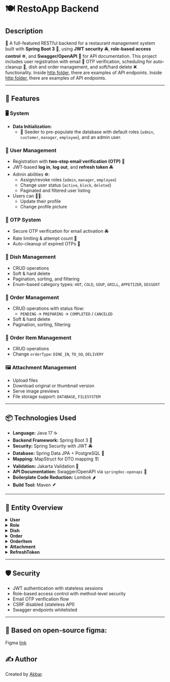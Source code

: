 # 🍽️ RestoApp Backend

## Description
🍴 A full-featured RESTful backend for a restaurant management system built with **Spring Boot 3** 🌱, using **JWT security** 🚔, **role-based access control** ☸️,
and **Swagger/OpenAPI** 📄 for API documentation. This project includes user registration with email 📧 OTP verification, scheduling for auto-cleanup 🧹,
dish and order management, and soft/hard delete ❌ functionality.
Inside [http folder](https://github.com/MuhammadAkbar007/resto-backend/tree/main/src/main/resources/http/), there are examples of API endpoints.
Inside [http folder](src/main/resources/http), there are examples of API endpoints.

---

## 🚀 Features

### 🖥️ System
 - **Data Initialization:**
    * 🎄 Seeder to pre-populate the database with default roles (`admin`, `customer`, `manager`, `employee`), and an admin user.

### 👥 **User Management**
- Registration with **two-step email verification (OTP)** 📧
- JWT-based **log in**, **log out**, and **refresh token** 🚔
- Admin abilities ☸️:
  - Assign/revoke roles (`admin`, `manager`, `employee`)
  - Change user status (`active`, `block`, `deleted`)
  - Paginated and filtered user listing
- Users can 🙆‍♂️:
  - Update their profile
  - Change profile picture

### 🚩 **OTP System**
- Secure OTP verification for email activation 🚔
- Rate limiting & attempt count 🛑
- Auto-cleanup of expired OTPs 🧹

### 🥄 **Dish Management**
- CRUD operations
- Soft & hard delete
- Pagination, sorting, and filtering
- Enum-based category types: `HOT`, `COLD`, `SOUP`, `GRILL`, `APPETIZER`, `DESSERT`

### 🚚 **Order Management**
- CRUD operations with status flow:
  - `PENDING` → `PREPARING` → `COMPLETED` / `CANCELED`
- Soft & hard delete
- Pagination, sorting, filtering

### 🍕 **Order Item Management**
- CRUD operations
- Change `orderType`: `DINE_IN`, `TO_GO`, `DELIVERY`

### 🖼 **Attachment Management**
- Upload files
- Download original or thumbnail version
- Serve image previews
- File storage support: `DATABASE`, `FILESYSTEM`

---

## 📦 Technologies Used

- **Language:** Java 17 ☕️
- **Backend Framework:** Spring Boot 3 🌱
- **Security:** Spring Security with JWT 🚔
- **Database:** Spring Data JPA + PostgreSQL 🐘
- **Mapping:** MapStruct for DTO mapping 🏗
- **Validation:** Jakarta Validation 📏
- **API Documentation:** Swagger/OpenAPI via `springdoc-openapi` 📄
- **Boilerplate Code Reduction:** Lombok 🌶 
- **Build Tool:** Maven 🪶

---

## 🧩 Entity Overview

<details>
<summary><strong>User</strong></summary>

- `id`, `firstName`, `lastName`, `email`, `phoneNumber`, `password`, `photo`, `status`, `createdAt`, `visible`  
- Relations:
  - `roles` (ManyToMany)
  - `orders` (OneToMany)
  - `refreshTokens` (OneToMany)
</details>

<details>
<summary><strong>Role</strong></summary>

- `id`, `roleType`, `createdAt`, `visible`  
- Enum values: `CUSTOMER`, `EMPLOYEE`, `MANAGER`, `ADMIN`
</details>

<details>
<summary><strong>Dish</strong></summary>

- `id`, `name`, `price`, `quantityAvailable`, `dishCategory`, `createdAt`, `visible`
- Enum values: `HOT`, `COLD`, `SOUP`, `GRILL`, `APPETIZER`, `DESSERT`
</details>

<details>
<summary><strong>Order</strong></summary>

- `id`, `number`, `discount`, `totalPrice`, `orderStatus`, `createdAt`, `visible`
- Enum values: `PENDING`, `PREPARING`, `COMPLETED`, `CANCELED`
</details>

<details>
<summary><strong>OrderItem</strong></summary>

- `id`, `quantity`, `price`, `note`, `orderType`, `createdAt`
- Enum values: `DINE_IN`, `TO_GO`, `DELIVERY`
</details>

<details>
<summary><strong>Attachment</strong></summary>

- `id`, `originalName`, `size`, `extension`, `contentType`, `filePath`, `content`, `createdAt`, `visible`
- Storage types: `DATABASE`, `FILESYSTEM`
</details>

<details>
<summary><strong>RefreshToken</strong></summary>

- `id`, `token`, `expiryDate`, `createdAt`
</details>

---

## 🛡️ Security

- JWT authentication with stateless sessions
- Role-based access control with method-level security
- Email OTP verification flow
- CSRF disabled (stateless API)
- Swagger endpoints whitelisted

---

## 🎨 Based on open-source figma:
Figma [link](https://www.figma.com/file/0rsOUjLNTiZA5LTv6CfGzU/Food-POS-Dark---Tablet-Device-(Community)?node-id=0%3A1)

## ✍️ Author
Created by [Akbar](https://github.com/MuhammadAkbar007).
